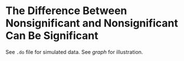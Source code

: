 # The Difference Between Nonsignificant and Nonsignificant Can Be Significant

See `.do` file for simulated data.
See *graph* for illustration.



